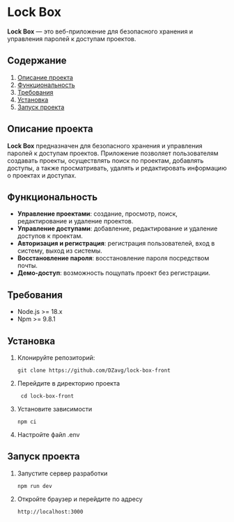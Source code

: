 # Lock Box

**Lock Box** — это веб-приложение для безопасного хранения и управления паролей к доступам проектов.

## Содержание

1. [Описание проекта](#описание-проекта)
2. [Функциональность](#функциональность)
3. [Требования](#требования)
4. [Установка](#установка)
5. [Запуск проекта](#запуск-проекта)

## Описание проекта

**Lock Box** предназначен для безопасного хранения и управления паролей к доступам проектов. Приложение позволяет пользователям создавать проекты, осуществлять поиск по проектам, добавлять доступы, а также просматривать, удалять и редактировать информацию о проектах и доступах.

## Функциональность

- **Управление проектами**: создание, просмотр, поиск, редактирование и удаление проектов.
- **Управление доступами**: добавление, редактирование и удаление доступов к проектам.
- **Авторизация и регистрация**: регистрация пользователей, вход в систему, выход из системы.
- **Восстановление пароля**: восстановление пароля посредством почты.
- **Демо-доступ**: возможность пощупать проект без регистрации.

## Требования

- Node.js >= 18.x
- Npm >= 9.8.1

## Установка

1. Клонируйте репозиторий:
   ```
   git clone https://github.com/DZavg/lock-box-front
   ```
2. Перейдите в директорию проекта
   ```
   	cd lock-box-front
   ```
3. Установите зависимости
   ```
   npm ci
   ```
4. Настройте файл .env

## Запуск проекта

1. Запустите сервер разработки
   ```
   npm run dev
   ```
2. Откройте браузер и перейдите по адресу
   ```
   http://localhost:3000
   ```

